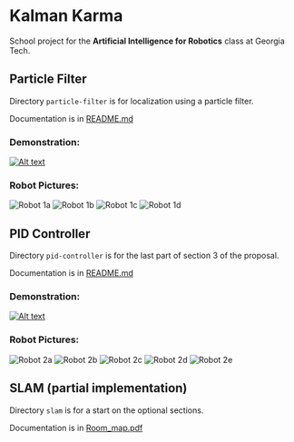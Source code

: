 Kalman Karma
============

School project for the **Artificial Intelligence for Robotics** class at Georgia Tech.


## Particle Filter

Directory `particle-filter` is for localization using a particle filter. 

Documentation is in [README.md](./particle-filter/README.md)

### Demonstration:

[![Alt text](https://img.youtube.com/vi/Kie7AzQFffg/0.jpg)](https://www.youtube.com/watch?v=Kie7AzQFffg)

### Robot Pictures:
![Robot 1a][pf1]
![Robot 1b][pf2]
![Robot 1c][pf3]
![Robot 1d][pf4]

## PID Controller

Directory `pid-controller` is for the last part of section 3 of the proposal. 

Documentation is in [README.md](./pid-controller/README.md)

### Demonstration:

[![Alt text](https://img.youtube.com/vi/Sn_-JHKXU-Y/0.jpg)](https://www.youtube.com/watch?v=Sn_-JHKXU-Y)

### Robot Pictures:
![Robot 2a][lf1]
![Robot 2b][lf2]
![Robot 2c][lf3]
![Robot 2d][lf4]
![Robot 2e][lf5]

## SLAM (partial implementation)

Directory `slam` is for a start on the optional sections. 

Documentation is in [Room\_map.pdf](./slam/Room_map.pdf)


[pf1]: ./particle-filter/robot_pictures/measuring_final_orientations.JPG "Robot 1a"
[pf2]: ./particle-filter/robot_pictures/robot_design_front.JPG "Robot 1b"
[pf3]: ./particle-filter/robot_pictures/robot_design_side.JPG "Robot 1c"
[pf4]: ./particle-filter/robot_pictures/robot_design_top.JPG "Robot 1d"

[lf1]: ./pid-controller/robot-pictures/20141206_173131.jpg "Robot 2a"
[lf2]: ./pid-controller/robot-pictures/20141206_173150.jpg "Robot 2b"
[lf3]: ./pid-controller/robot-pictures/20141206_173206.jpg "Robot 2c"
[lf4]: ./pid-controller/robot-pictures/20141206_173215.jpg "Robot 2d"
[lf5]: ./pid-controller/robot-pictures/20141206_173228.jpg "Robot 2e"
